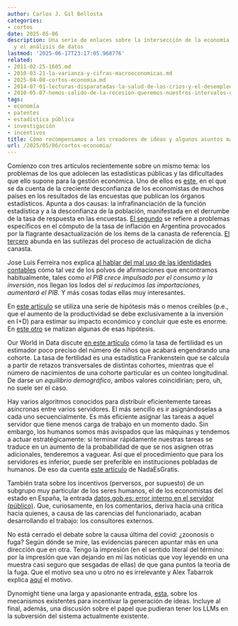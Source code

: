 ```yaml
---
author: Carlos J. Gil Bellosta
categories:
- cortos
date: 2025-05-06
description: Una serie de enlaces sobre la intersección de la economía, la estadística
  y el análisis de datos
lastmod: '2025-06-17T23:17:05.968776'
related:
- 2011-02-25-1605.md
- 2010-03-21-la-varianza-y-cifras-macroeconomicas.md
- 2025-04-08-cortos-economia.md
- 2014-07-01-lecturas-disparatadas-la-salud-de-los-crios-y-el-desempleo.md
- 2010-05-07-hemos-salido-de-la-recesion-queremos-nuestros-intervalos-de-confianza.md
tags:
- economía
- patentes
- estadística pública
- investigación
- incentivos
title: Cómo recompensamos a los creadores de ideas y algunos asuntos más
url: /2025/05/06/cortos-economia/
---
```


Comienzo con tres artículos recientemente sobre un mismo tema: los problemas de los que adolecen las estadísticas públicas y las dificultades que ello supone para la gestión económica. Uno de ellos es [este](https://www.economist.com/finance-and-economics/2025/04/24/economists-dont-know-whats-going-on), en el que se da cuenta de la creciente desconfianza de los economistas de muchos países en los resultados de las encuestas que publican los órganos estadísticos. Apunta a dos causas: la infrafinanciación de la función estadística y a la desconfianza de la población, manifestada en el derrumbe de la tasa de respuesta en las encuestas.
[El segundo](https://www.bloomberg.com/news/articles/2025-03-19/milei-s-inflation-miracle-distorted-by-obsolete-items-in-argentina-index) se refiere a problemas específicos en el cómputo de la tasa de inflación en Argentina provocados por la flagrante desactualización de los ítems de la canasta de referencia. [El tercero](https://www.economist.com/britain/2025/03/20/comparing-apples-and-oranges-and-also-small-caged-mammals) abunda en las sutilezas del proceso de actualización de dicha canasta.

Jose Luis Ferreira nos explica [al hablar del mal uso de las identidades contables](https://nadaesgratis.es/jose-luis-ferreira/el-mal-uso-de-las-identidades-contables-trumpeconomics-y-otras-falacias) cómo tal vez de los polvos de afirmaciones que encontramos habitualmente, tales como _el PIB crece impulsado por el consumo y la inversión_, nos llegan los lodos del _si reducimos las importaciones, aumentará el PIB_. Y más cosas todas ellas muy interesantes.

En [este artículo](https://www.nber.org/papers/w27863) se utiliza una serie de hipótesis más o menos creíbles (p.e., que el aumento de la productividad se debe exclusivamente a la inversión en I+D) para estimar su impacto económico y concluir que este es enorme. En [este otro](https://www.newthingsunderthesun.com/pub/ijugr2h6/release/11) se matizan algunas de esas hipótesis.

Our World in Data discute [en este artículo](https://ourworldindata.org/total-fertility-rate-births-per-woman) cómo la tasa de fertilidad es un estimador poco preciso del número de niños que acabará engendrando una cohorte. La tasa de fertilidad es una estadística Frankenstein que se calcula a partir de retazos transversales de distintas cohortes, mientras que el número de nacimientos de una cohorte particular es un conteo longitudinal. De darse un _equilibrio demográfico_, ambos valores coincidirían; pero, uh, no suele ser el caso.

Hay varios algoritmos conocidos para distribuir eficientemente tareas asíncronas entre varios servidores. El más sencillo es ir asignándoselas a cada uno secuencialmente. Es más eficiente asignar las tareas a aquel servidor que tiene menos carga de trabajo en un momento dado. Sin embargo, los humanos somos más avispados que las máquinas y tendemos a actuar estratégicamente: si terminar rápidamente nuestras tareas se traduce en un aumento de la probabilidad de que se nos asignen otras adicionales, tenderemos a vaguear. Así que el procedimiento que para los servidores es inferior, puede ser preferible en instituciones pobladas de humanos. De eso da cuenta [este artículo](https://nadaesgratis.es/admin/clerks) de NadaEsGratis.

También trata sobre los incentivos (perversos, por supuesto) de un subgrupo muy particular de los seres humanos, el de los economistas del estado en España, la entrada [datos.gob.es: error interno en el servidor (público)](https://nadaesgratis.es/jordi-paniagua/datos-gob-es-error-interno-en-el-servidor-publico). Que, curiosamente, en los comentarios, deriva hacia una crítica hacia quienes, a causa de las carencias del funcionariado, acaban desarrollando el trabajo: los consultores externos.

No está cerrado el debate sobre la causa última del covid: ¿zoonosis o fuga? Según dónde se mire, las evidencias parecen apuntar más en una dirección que en otra. Tengo la impresión (en el sentido literal del término: por la impresión que van dejando en mí las noticias que voy leyendo en una muestra casi seguro que sesgadas de ellas) de que gana puntos la teoría de la fuga. Que el motivo sea uno u otro no es irrelevante y Alex Tabarrok explica [aquí](https://marginalrevolution.com/marginalrevolution/2025/03/what-follows-from-lab-leak.html) el motivo.

Dynomight tiene una larga y apasionante entrada, [esta](https://dynomight.net/ideas/), sobre los mecanismos existentes para incentivar la generación de ideas. Incluye al final, además, una discusión sobre el papel que pudieran tener los LLMs en la subversión del sistema actualmente existente.